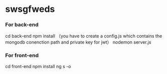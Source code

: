 # swsgfweds

### For back-end
cd back-end
npm install
（you have to create a config.js which contains the mongodb conenction path and private key for jwt）
nodemon server.js



### For front-end
cd front-end
npm install
ng s -o
